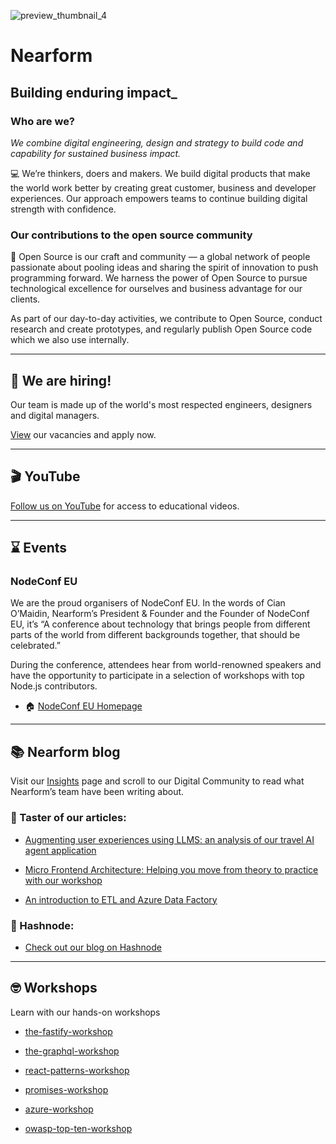 ![preview_thumbnail_4](https://github.com/nearform/.github/assets/110472631/c8d57b9d-e30b-49af-a522-cd52533fb0a7)

# Nearform
## Building enduring impact_ 

### Who are we? 

*​​We combine digital engineering, design and strategy to build code and capability for sustained business impact.*

:computer: We’re thinkers, doers and makers. We build digital products that make the world work better by creating great customer, business and developer experiences. Our approach empowers teams to continue building digital strength with confidence. 

### Our contributions to the open source community

:busts_in_silhouette: Open Source is our craft and community — a global network of people passionate about pooling ideas and sharing the spirit of innovation to push programming forward. We harness the power of Open Source to pursue technological excellence for ourselves and business advantage for our clients.

As part of our day-to-day activities, we contribute to Open Source, conduct research and create prototypes, and regularly publish Open Source code which we also use internally.

---

## :round_pushpin: We are hiring!

Our team is made up of the world's most respected engineers, designers and digital managers. 

[View](https://www.nearform.com/careers/) our vacancies and apply now. 

---

## :clapper: YouTube
[Follow us on YouTube](https://www.youtube.com/c/nearForm/featured) for access to educational videos. 

---

## :hourglass: Events

### NodeConf EU

We are the proud organisers of NodeConf EU. In the words of Cian O’Maidin, Nearform’s President & Founder and the Founder of NodeConf EU, it’s “A conference about technology that brings people from different parts of the world from different backgrounds together, that should be celebrated.” 

During the conference, attendees hear from world-renowned speakers and have the opportunity to participate in a selection of workshops with top Node.js contributors.

- :house: [NodeConf EU Homepage](https://www.nodeconf.eu/)

---

## :books: Nearform blog 

Visit our [Insights](https://nearform.com/insights/) page and scroll to our Digital Community to read what Nearform’s team have been writing about.

### :tada: Taster of our articles:

- [Augmenting user experiences using LLMS: an analysis of our travel AI agent application](https://nearform.com/digital-community/augmenting-user-experiences-using-llms-an-analysis-of-our-travel-ai-agent-application)

- [Micro Frontend Architecture: Helping you move from theory to practice with our workshop](https://nearform.com/digital-community/micro-frontend-architecture-helping-you-move-from-theory-to-practice-with-our-workshop)

- [An introduction to ETL and Azure Data Factory](https://nearform.com/digital-community/an-introduction-to-etl-and-azure-data-factory)

### :large_blue_diamond: Hashnode:

- [Check out our blog on Hashnode](https://nearform.hashnode.dev)

---

## 🤓 Workshops
Learn with our hands-on workshops

- [the-fastify-workshop](https://github.com/nearform/the-fastify-workshop)

- [the-graphql-workshop](https://github.com/nearform/the-graphql-workshop)

- [react-patterns-workshop](https://github.com/nearform/react-patterns-workshop)

- [promises-workshop](https://github.com/nearform/promises-workshop)

- [azure-workshop](https://github.com/nearform/azure-workshop)

- [owasp-top-ten-workshop](https://github.com/nearform/owasp-top-ten-workshop)
